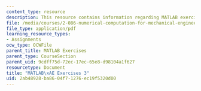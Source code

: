 ```yaml
---
content_type: resource
description: This resource contains information regarding MATLAB exercises 3.
file: /media/courses/2-086-numerical-computation-for-mechanical-engineers-fall-2012/2ab48928ba8604f71276ec19f5320d00_MIT2_086F12_matlab_ex3.pdf
file_type: application/pdf
learning_resource_types:
- Assignments
ocw_type: OCWFile
parent_title: MATLAB Exercises
parent_type: CourseSection
parent_uid: 9cdff75d-72ec-17ec-65e8-d98104a1f627
resourcetype: Document
title: "MATLAB\xAE Exercises 3"
uid: 2ab48928-ba86-04f7-1276-ec19f5320d00
---
```

